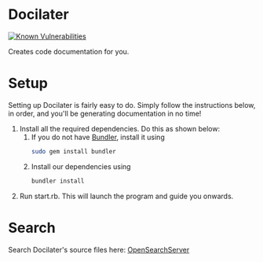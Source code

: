 # Docilater
[![Known Vulnerabilities](https://snyk.io/test/github/stellardoor5319/docilater/badge.svg)](https://snyk.io/test/github/stellardoor5319/docilater)

Creates code documentation for you.

# Setup
Setting up Docilater is fairly easy to do. Simply follow the instructions below, in order, and you'll be generating documentation in no time!

1. Install all the required dependencies. Do this as shown below:
    1. If you do not have [Bundler](bundler.io), install it using
        ```bash
        sudo gem install bundler
        ```
    2. Install our dependencies using
        ```bash
        bundler install
        ```
2. Run start.rb. This will launch the program and guide you onwards.

# Search
Search Docilater's source files here: [OpenSearchServer](https://search.opensearchserver.net/search/StellarDoor5319/docilater?keywords=getFunctions&index=docs&query=main)
